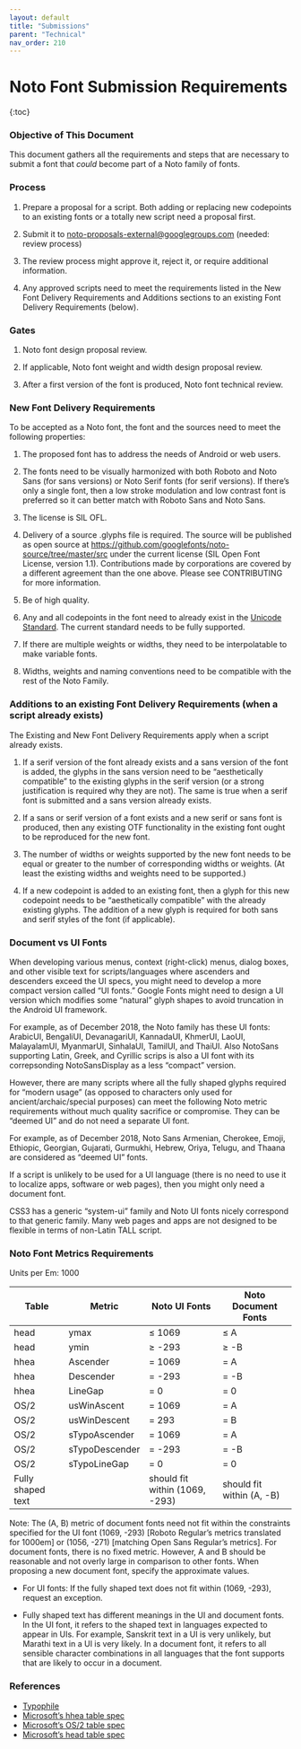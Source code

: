 ```yaml
---
layout: default
title: "Submissions"
parent: "Technical"
nav_order: 210
---
```

# Noto Font Submission Requirements

{:toc}

### Objective of This Document

This document gathers all the requirements and steps that are necessary to submit a font that _could_ become part of a Noto family of fonts.

### Process

1. Prepare a proposal for a script. Both adding or replacing new codepoints to an existing fonts or a totally new script need a proposal first.

2. Submit it to noto-proposals-external@googlegroups.com (needed: review process)

3. The review process might approve it, reject it, or require additional information.

4. Any approved scripts need to meet the requirements listed in the New Font Delivery Requirements and Additions sections to an existing Font Delivery Requirements (below).

### Gates

1. Noto font design proposal review.

2. If applicable, Noto font weight and width design proposal review.

3. After a first version of the font is produced, Noto font technical review.

### New Font Delivery Requirements

To be accepted as a Noto font, the font and the sources need to meet the following properties:

1. The proposed font has to address the needs of Android or web users.

2. The fonts need to be visually harmonized with both Roboto and Noto Sans (for sans versions) or Noto Serif fonts (for serif versions). If there’s only a single font, then a low stroke modulation and low contrast font is preferred so it can better match with Roboto Sans and Noto Sans.

3. The license is SIL OFL.

4. Delivery of a source .glyphs file is required. The source will be published as open source at https://github.com/googlefonts/noto-source/tree/master/src under the current license (SIL Open Font License, version 1.1). Contributions made by corporations are covered by a different agreement than the one above. Please see CONTRIBUTING for more information.

5. Be of high quality.

6. Any and all codepoints in the font need to already exist in the [Unicode Standard](http://www.unicode.org/versions/latest/). The current standard needs to be fully supported.

7. If there are multiple weights or widths, they need to be interpolatable to make variable fonts.

8. Widths, weights and naming conventions need to be compatible with the rest of the Noto Family.

### Additions to an existing Font Delivery Requirements (when a script already exists)

The Existing and New Font Delivery Requirements apply when a script already exists.

1. If a serif version of the font already exists and a sans version of the font is added, the glyphs in the sans version need to be “aesthetically compatible” to the existing glyphs in the serif version (or a strong justification is required why they are not). The same is true when a serif font is submitted and a sans version already exists.

2. If a sans or serif version of a font exists and a new serif or sans font is produced, then any existing OTF functionality in the existing font ought to be reproduced for the new font.

3. The number of widths or weights supported by the new font needs to be equal or greater to the number of corresponding widths or weights. (At least the existing widths and weights need to be supported.)

4. If a new codepoint is added to an existing font, then a glyph for this new codepoint needs to be “aesthetically compatible” with the already existing glyphs. The addition of a new glyph is required for both sans and serif styles of the font (if applicable).

### Document vs UI Fonts

When developing various menus, context (right-click) menus, dialog boxes, and other visible text for scripts/languages where ascenders and descenders exceed the UI specs, you might need to develop a more compact version called “UI fonts.” Google Fonts might need to design a UI version which modifies some “natural” glyph shapes to avoid truncation in the Android UI framework.

For example, as of December 2018, the Noto family has these UI fonts: ArabicUI, BengaliUI, DevanagariUI, KannadaUI, KhmerUI, LaoUI, MalayalamUI, MyanmarUI, SinhalaUI, TamilUI, and ThaiUI. Also NotoSans supporting Latin, Greek, and Cyrillic scrips is also a UI font with its correpsonding NotoSansDisplay as a less “compact” version.

However, there are many scripts where all the fully shaped glyphs required for “modern usage” (as opposed to characters only used for ancient/archaic/special purposes) can meet the following Noto metric requirements without much quality sacrifice or compromise. They can be “deemed UI” and do not need a separate UI font.

For example, as of December 2018, Noto Sans Armenian, Cherokee, Emoji, Ethiopic, Georgian, Gujarati, Gurmukhi, Hebrew, Oriya, Telugu, and Thaana are considered as “deemed UI” fonts.

If a script is unlikely to be used for a UI language (there is no need to use it to localize apps, software or web pages), then you might only need a document font.

CSS3 has a generic “system-ui” family and Noto UI fonts nicely correspond to that generic family. Many web pages and apps are not designed to be flexible in terms of non-Latin TALL script.

### Noto Font Metrics Requirements

Units per Em: 1000

| Table             | Metric         | Noto UI Fonts                  | Noto Document Fonts       |
|-------------------|----------------|--------------------------------|---------------------------|
| head              | ymax           | ≤ 1069                         | ≤ A                       |
| head              | ymin           | ≥ -293                         | ≥ -B                      |
| hhea              | Ascender       | = 1069                         | = A                       |
| hhea              | Descender      | = -293                         | = -B                      |
| hhea              | LineGap        | = 0                            | = 0                       |
| OS/2              | usWinAscent    | = 1069                         | = A                       |
| OS/2              | usWinDescent   | = 293                          | = B                       |
| OS/2              | sTypoAscender  | = 1069                         | = A                       |
| OS/2              | sTypoDescender | = -293                         | = -B                      |
| OS/2              | sTypoLineGap   | = 0                            | = 0                       |
| Fully shaped text |                | should fit within (1069, -293) | should fit within (A, -B) |

Note: The (A, B) metric of document fonts need not fit within the constraints specified for the UI font (1069, -293) [Roboto Regular’s metrics translated for 1000em] or (1056, -271) [matching Open Sans Regular’s metrics]. For document fonts, there is no fixed metric. However, A and B should be reasonable and not overly large in comparison to other fonts. When proposing a new document font, specify the approximate values.

- For UI fonts: If the fully shaped text does not fit within (1069, -293), request an exception.

- Fully shaped text has different meanings in the UI and document fonts. In the UI font, it refers to the shaped text in languages expected to appear in UIs. For example, Sanskrit text in a UI is very unlikely, but Marathi text in a UI is very likely. In a document font, it refers to all sensible character combinations in all languages that the font supports that are likely to occur in a document.

### References

- [Typophile](https://typophile.com/node/13081)
- [Microsoft’s hhea table spec](https://www.microsoft.com/typography/otspec/hhea.htm)
- [Microsoft’s OS/2 table spec](https://docs.microsoft.com/en-us/typography/opentype/spec/os2)
- [Microsoft’s head table spec](https://docs.microsoft.com/en-us/typography/opentype/spec/head)
